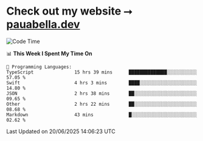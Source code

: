 # Check out my website ⭢ [pauabella.dev](https://pauabella.dev)

<!--START_SECTION:waka-->
![Code Time](http://img.shields.io/badge/Code%20Time-4%2C556%20hrs%2048%20mins-blue)

📊 **This Week I Spent My Time On** 

```text
💬 Programming Languages: 
TypeScript               15 hrs 39 mins      ██████████████░░░░░░░░░░░   57.05 % 
Swift                    4 hrs 3 mins        ████░░░░░░░░░░░░░░░░░░░░░   14.80 % 
JSON                     2 hrs 38 mins       ██░░░░░░░░░░░░░░░░░░░░░░░   09.65 % 
Other                    2 hrs 22 mins       ██░░░░░░░░░░░░░░░░░░░░░░░   08.68 % 
Markdown                 43 mins             █░░░░░░░░░░░░░░░░░░░░░░░░   02.62 % 
```


 Last Updated on 20/06/2025 14:06:23 UTC
<!--END_SECTION:waka-->
